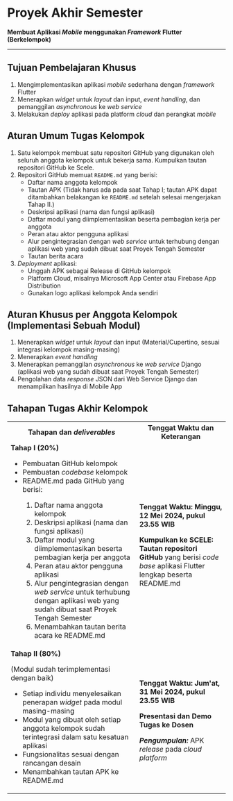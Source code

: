 # Proyek Akhir Semester

**Membuat Aplikasi _Mobile_ menggunakan _Framework_ Flutter (Berkelompok)**

---

## Tujuan Pembelajaran Khusus

1. Mengimplementasikan aplikasi _mobile_ sederhana dengan _framework_ Flutter
2. Menerapkan _widget_ untuk _layout_ dan input, _event handling_, dan pemanggilan _asynchronous_ ke _web service_
3. Melakukan _deploy_ aplikasi pada platform _cloud_ dan perangkat _mobile_

## Aturan Umum Tugas Kelompok

1. Satu kelompok membuat satu repositori GitHub yang digunakan oleh seluruh anggota kelompok untuk bekerja sama. Kumpulkan tautan repositori GitHub ke Scele.
2. Repositori GitHub memuat `README.md` yang berisi:
   - Daftar nama anggota kelompok
   - Tautan APK (Tidak harus ada pada saat Tahap I; tautan APK dapat ditambahkan belakangan ke `README.md` setelah selesai mengerjakan Tahap II.)
   - Deskripsi aplikasi (nama dan fungsi aplikasi)
   - Daftar modul yang diimplementasikan beserta pembagian kerja per anggota
   - Peran atau aktor pengguna aplikasi
   - Alur pengintegrasian dengan _web service_ untuk terhubung dengan aplikasi web yang sudah dibuat saat Proyek Tengah Semester
   - Tautan berita acara
3. _Deployment_ aplikasi:
   - Unggah APK sebagai Release di GitHub kelompok
   - Platform Cloud, misalnya Microsoft App Center atau Firebase App Distribution
   - Gunakan logo aplikasi kelompok Anda sendiri

## Aturan Khusus per Anggota Kelompok (Implementasi Sebuah Modul)

1. Menerapkan _widget_ untuk _layout_ dan input (Material/Cupertino, sesuai integrasi kelompok masing-masing)
2. Menerapkan _event handling_
3. Menerapkan pemanggilan _asynchronous_ ke _web service_ Django (aplikasi web yang sudah dibuat saat Proyek Tengah Semester)
4. Pengolahan data _response_ JSON dari Web Service Django dan menampilkan hasilnya di Mobile App

## Tahapan Tugas Akhir Kelompok

<table>
    <tr>
        <th>Tahapan dan <em>deliverables</em></th>
        <th>Tenggat Waktu dan Keterangan</th>
    </tr>
    <tr>
        <td>
            <b>Tahap I (20%)</b>
            <ul>
                <li>Pembuatan GitHub kelompok</li>
                <li>Pembuatan <em>codebase</em> kelompok</li>
                <li>README.md pada GitHub yang berisi:</li>
                <ol>
                    <li>Daftar nama anggota kelompok</li>
                    <li>Deskripsi aplikasi (nama dan fungsi aplikasi)</li>
                    <li>Daftar modul yang diimplementasikan beserta pembagian kerja per anggota</li>
                    <li>Peran atau aktor pengguna aplikasi</li>
                    <li>Alur pengintegrasian dengan <em>web service</em> untuk terhubung dengan aplikasi web yang sudah dibuat saat Proyek Tengah Semester</li>
                    <li>Menambahkan tautan berita acara ke README.md</li>
                </ol>
            </ul>
        </td>
        <td>
            <p><b>Tenggat Waktu: Minggu, 12 Mei 2024, pukul 23.55 WIB</b></p>
            <p><b>Kumpulkan ke SCELE: Tautan repositori GitHub</b> yang berisi <em>code base</em> aplikasi Flutter lengkap beserta README.md</p>
        </td>
    </tr>
    <tr>
        <td>
            <b>Tahap II (80%)</b>
            <p>(Modul sudah terimplementasi dengan baik)</p>
            <ul>
                <li>Setiap individu menyelesaikan penerapan <em>widget</em> pada modul masing-masing</li>
                <li>Modul yang dibuat oleh setiap anggota kelompok sudah terintegrasi dalam satu kesatuan aplikasi</li>
                <li>Fungsionalitas sesuai dengan rancangan desain</li>
                <li>Menambahkan tautan APK ke README.md</li>
            </ul>
        </td>
        <td>
            <p><b>Tenggat Waktu: Jum'at, 31 Mei 2024, pukul 23.55 WIB</b></p>
            <p><b>Presentasi dan Demo Tugas ke Dosen</b></p>
            <p><b><em>Pengumpulan:</em></b> APK <em>release</em> pada <em>cloud platform</em></p>
        </td>
    </tr>
</table>
